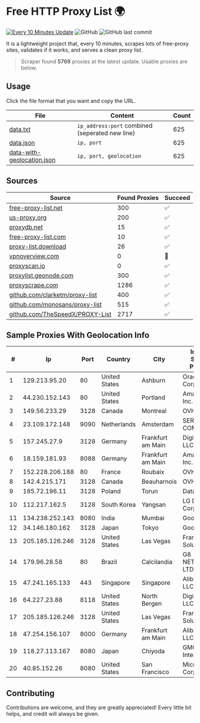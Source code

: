 
# Free HTTP Proxy List 🌍

[![Every 10 Minutes Update](https://github.com/mertguvencli/http-proxy-list/actions/workflows/main.yml/badge.svg?branch=main)](https://github.com/mertguvencli/http-proxy-list/actions/workflows/main.yml)
![GitHub](https://img.shields.io/github/license/mertguvencli/http-proxy-list)
![GitHub last commit](https://img.shields.io/github/last-commit/mertguvencli/http-proxy-list)

It is a lightweight project that, every 10 minutes, scrapes lots of free-proxy sites, validates if it works, and serves a clean proxy list.


> Scraper found **5769** proxies at the latest update. Usable proxies are below.

## Usage

Click the file format that you want and copy the URL.


|File|Content|Count|
|----|-------|-----|
|[data.txt](https://raw.githubusercontent.com/mertguvencli/http-proxy-list/main/proxy-list/data.txt)|`ip_address:port` combined (seperated new line)|625|
|[data.json](https://raw.githubusercontent.com/mertguvencli/http-proxy-list/main/proxy-list/data.json)|`ip, port`|625|
|[data-with-geolocation.json](https://raw.githubusercontent.com/mertguvencli/http-proxy-list/main/proxy-list/data-with-geolocation.json)|`ip, port, geolocation`|625|

## Sources

|Source|Found Proxies|Succeed|
|------|-------------|-------|
|[free-proxy-list.net](https://free-proxy-list.net)|300|✅|
|[us-proxy.org](https://www.us-proxy.org)|200|✅|
|[proxydb.net](http://proxydb.net)|15|✅|
|[free-proxy-list.com](https://free-proxy-list.com/?page=&port=&type%5B%5D=http&type%5B%5D=https&up_time=0&search=Search)|10|✅|
|[proxy-list.download](https://www.proxy-list.download/HTTP)|26|✅|
|[vpnoverview.com](https://vpnoverview.com/privacy/anonymous-browsing/free-proxy-servers)|0|🚫|
|[proxyscan.io](https://www.proxyscan.io)|0|✅|
|[proxylist.geonode.com](https://proxylist.geonode.com/api/proxy-list?limit=300&page=1&sort_by=lastChecked&sort_type=desc&protocols=http,https)|300|✅|
|[proxyscrape.com](https://api.proxyscrape.com/v2/?request=displayproxies&protocol=http&timeout=10000&country=all&ssl=all&anonymity=all)|1286|✅|
|[github.com/clarketm/proxy-list](https://raw.githubusercontent.com/clarketm/proxy-list/master/proxy-list-raw.txt)|400|✅|
|[github.com/monosans/proxy-list](https://raw.githubusercontent.com/monosans/proxy-list/main/proxies/http.txt)|515|✅|
|[github.com/TheSpeedX/PROXY-List](https://raw.githubusercontent.com/TheSpeedX/PROXY-List/master/http.txt)|2717|✅|


## Sample Proxies With Geolocation Info

|#|Ip|Port|Country|City|Internet Service Provider|
|-|--|----|-------|----|-------------------------|
|1|129.213.95.20|80|United States|Ashburn|Oracle Corporation|
|2|44.230.152.143|80|United States|Portland|Amazon.com, Inc.|
|3|149.56.233.29|3128|Canada|Montreal|OVH Hosting|
|4|23.109.172.148|9090|Netherlands|Amsterdam|SERVERS-COM|
|5|157.245.27.9|3128|Germany|Frankfurt am Main|DigitalOcean, LLC|
|6|18.159.181.93|8088|Germany|Frankfurt am Main|Amazon.com, Inc.|
|7|152.228.206.188|80|France|Roubaix|OVH SAS|
|8|142.4.215.171|3128|Canada|Beauharnois|OVH SAS|
|9|185.72.196.11|3128|Poland|Torun|Data Space|
|10|112.217.162.5|3128|South Korea|Yangsan|LG DACOM Corporation|
|11|134.238.252.143|8080|India|Mumbai|Google LLC|
|12|34.146.180.162|3128|Japan|Tokyo|Google LLC|
|13|205.185.126.246|3128|United States|Las Vegas|FranTech Solutions|
|14|179.96.28.58|80|Brazil|Calcilandia|G8 NETWORKS LTDA|
|15|47.241.165.133|443|Singapore|Singapore|Alibaba.com LLC|
|16|64.227.23.88|8118|United States|North Bergen|DigitalOcean, LLC|
|17|205.185.126.246|3128|United States|Las Vegas|FranTech Solutions|
|18|47.254.156.107|8000|Germany|Frankfurt am Main|Alibaba.com LLC|
|19|118.27.113.167|8080|Japan|Chiyoda|GMO Internet, Inc.|
|20|40.85.152.26|8080|United States|San Francisco|Microsoft Corporation|



## Contributing

Contributions are welcome, and they are greatly appreciated! Every
little bit helps, and credit will always be given.

